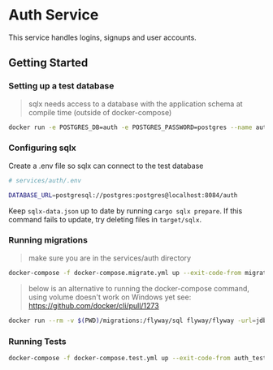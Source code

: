 # Auth Service

This service handles logins, signups and user accounts.

## Getting Started

###  Setting up a test database

> sqlx needs access to a database with the application schema at compile time (outside of docker-compose)

```sh
docker run -e POSTGRES_DB=auth -e POSTGRES_PASSWORD=postgres --name auth_db_test -p 8084:5432 -d postgres 
```

### Configuring sqlx

Create a .env file so sqlx can connect to the test database

```sh
# services/auth/.env

DATABASE_URL=postgresql://postgres:postgres@localhost:8084/auth
```

Keep `sqlx-data.json` up to date by running `cargo sqlx prepare`. If this command fails to update, try deleting files in `target/sqlx`.


### Running migrations

> make sure you are in the services/auth directory
```sh
docker-compose -f docker-compose.migrate.yml up --exit-code-from migrations
```

> below is an alternative to running the docker-compose command, using volume doesn't work on Windows yet see: https://github.com/docker/cli/pull/1273

```sh
docker run --rm -v $(PWD)/migrations:/flyway/sql flyway/flyway -url=jdbc:postgresql://host.docker.internal:8084/auth -schemas=public -user=postgres -password=postgres -connectRetries=60 migrate
```

### Running Tests

```sh
docker-compose -f docker-compose.test.yml up --exit-code-from auth_tests
```